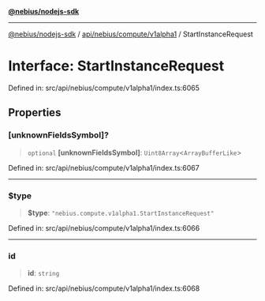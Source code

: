 [**@nebius/nodejs-sdk**](../../../../../README.md)

---

[@nebius/nodejs-sdk](../../../../../README.md) / [api/nebius/compute/v1alpha1](../README.md) / StartInstanceRequest

# Interface: StartInstanceRequest

Defined in: src/api/nebius/compute/v1alpha1/index.ts:6065

## Properties

### \[unknownFieldsSymbol\]?

> `optional` **\[unknownFieldsSymbol\]**: `Uint8Array`\<`ArrayBufferLike`\>

Defined in: src/api/nebius/compute/v1alpha1/index.ts:6067

---

### $type

> **$type**: `"nebius.compute.v1alpha1.StartInstanceRequest"`

Defined in: src/api/nebius/compute/v1alpha1/index.ts:6066

---

### id

> **id**: `string`

Defined in: src/api/nebius/compute/v1alpha1/index.ts:6068
